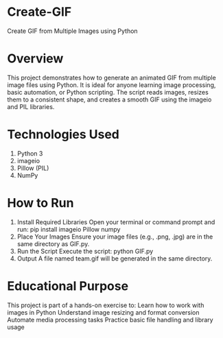 # Create-GIF
Create GIF from Multiple Images using Python
# Overview 
This project demonstrates how to generate an animated GIF from multiple image files using Python. It is ideal for anyone learning image processing, basic automation, or Python scripting. The script reads images, resizes them to a consistent shape, and creates a smooth GIF using the imageio and PIL libraries.
# Technologies Used
1. Python 3
2. imageio
3. Pillow (PIL)
4. NumPy

# How to Run
1. Install Required Libraries
Open your terminal or command prompt and run:
pip install imageio Pillow numpy
2. Place Your Images
Ensure your image files (e.g., .png, .jpg) are in the same directory as GIF.py.
3. Run the Script
Execute the script:
python GIF.py
4. Output
A file named team.gif will be generated in the same directory.

# Educational Purpose
This project is part of a hands-on exercise to:
Learn how to work with images in Python
Understand image resizing and format conversion
Automate media processing tasks
Practice basic file handling and library usage
